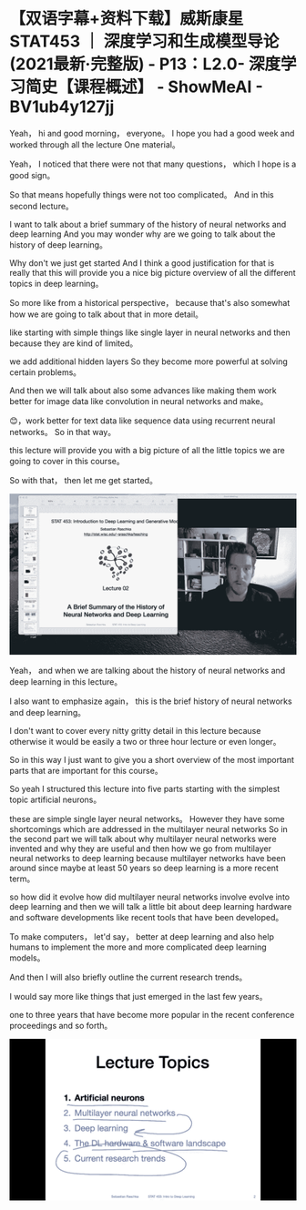 # 【双语字幕+资料下载】威斯康星 STAT453 ｜ 深度学习和生成模型导论(2021最新·完整版) - P13：L2.0- 深度学习简史【课程概述】 - ShowMeAI - BV1ub4y127jj

Yeah， hi and good morning， everyone。 I hope you had a good week and worked through all the lecture One material。

 Yeah， I noticed that there were not that many questions， which I hope is a good sign。

 So that means hopefully things were not too complicated。 And in this second lecture。

 I want to talk about a brief summary of the history of neural networks and deep learning And you may wonder why are we going to talk about the history of deep learning。

 Why don't we just get started And I think a good justification for that is really that this will provide you a nice big picture overview of all the different topics in deep learning。

 So more like from a historical perspective， because that's also somewhat how we are going to talk about that in more detail。

 like starting with simple things like single layer in neural networks and then because they are kind of limited。

 we add additional hidden layers So they become more powerful at solving certain problems。

 And then we will talk about also some advances like making them work better for image data like convolution in neural networks and make。

😊，work better for text data like sequence data using recurrent neural networks。 So in that way。

 this lecture will provide you with a big picture of all the little topics we are going to cover in this course。

 So with that， then let me get started。

![](img/d11f20a446b51a62092845e0a8c3d43a_1.png)

Yeah， and when we are talking about the history of neural networks and deep learning in this lecture。

 I also want to emphasize again， this is the brief history of neural networks and deep learning。

 I don't want to cover every nitty gritty detail in this lecture because otherwise it would be easily a two or three hour lecture or even longer。

 So in this way I just want to give you a short overview of the most important parts that are important for this course。

So yeah I structured this lecture into five parts starting with the simplest topic artificial neurons。

 these are simple single layer neural networks。 However they have some shortcomings which are addressed in the multilayer neural networks So in the second part we will talk about why multilayer neural networks were invented and why they are useful and then how we go from multilayer neural networks to deep learning because multilayer networks have been around since maybe at least 50 years so deep learning is a more recent term。

 so how did it evolve how did multilayer neural networks involve evolve into deep learning and then we will talk a little bit about deep learning hardware and software developments like recent tools that have been developed。

To make computers， let'd say， better at deep learning and also help humans to implement the more and more complicated deep learning models。

And then I will also briefly outline the current research trends。

 I would say more like things that just emerged in the last few years。

 one to three years that have become more popular in the recent conference proceedings and so forth。



![](img/d11f20a446b51a62092845e0a8c3d43a_3.png)